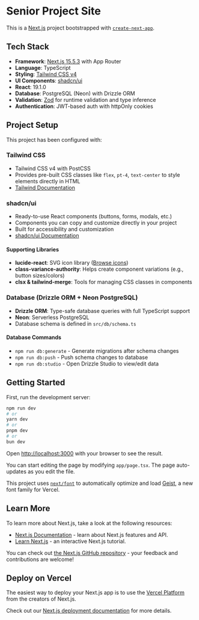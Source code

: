 # Senior Project Site

This is a [Next.js](https://nextjs.org) project bootstrapped with [`create-next-app`](https://nextjs.org/docs/app/api-reference/cli/create-next-app).

## Tech Stack

- **Framework**: [Next.js 15.5.3](https://nextjs.org) with App Router
- **Language**: TypeScript
- **Styling**: [Tailwind CSS v4](https://tailwindcss.com)
- **UI Components**: [shadcn/ui](https://ui.shadcn.com)
- **React**: 19.1.0
- **Database**: PostgreSQL (Neon) with Drizzle ORM
- **Validation**: [Zod](https://zod.dev) for runtime validation and type inference
- **Authentication**: JWT-based auth with httpOnly cookies

## Project Setup

This project has been configured with:

### Tailwind CSS
- Tailwind CSS v4 with PostCSS
- Provides pre-built CSS classes like `flex`, `pt-4`, `text-center` to style elements directly in HTML
- [Tailwind Documentation](https://tailwindcss.com/docs)

### shadcn/ui
- Ready-to-use React components (buttons, forms, modals, etc.)
- Components you can copy and customize directly in your project
- Built for accessibility and customization
- [shadcn/ui Documentation](https://ui.shadcn.com/docs)

#### Supporting Libraries
- **lucide-react**: SVG icon library ([Browse icons](https://lucide.dev/icons))
- **class-variance-authority**: Helps create component variations (e.g., button sizes/colors)
- **clsx & tailwind-merge**: Tools for managing CSS classes in components

### Database (Drizzle ORM + Neon PostgreSQL)
- **Drizzle ORM**: Type-safe database queries with full TypeScript support
- **Neon**: Serverless PostgreSQL
- Database schema is defined in `src/db/schema.ts`

#### Database Commands
- `npm run db:generate` - Generate migrations after schema changes
- `npm run db:push` - Push schema changes to database
- `npm run db:studio` - Open Drizzle Studio to view/edit data

## Getting Started

First, run the development server:

```bash
npm run dev
# or
yarn dev
# or
pnpm dev
# or
bun dev
```

Open [http://localhost:3000](http://localhost:3000) with your browser to see the result.

You can start editing the page by modifying `app/page.tsx`. The page auto-updates as you edit the file.

This project uses [`next/font`](https://nextjs.org/docs/app/building-your-application/optimizing/fonts) to automatically optimize and load [Geist](https://vercel.com/font), a new font family for Vercel.

## Learn More

To learn more about Next.js, take a look at the following resources:

- [Next.js Documentation](https://nextjs.org/docs) - learn about Next.js features and API.
- [Learn Next.js](https://nextjs.org/learn) - an interactive Next.js tutorial.

You can check out [the Next.js GitHub repository](https://github.com/vercel/next.js) - your feedback and contributions are welcome!

## Deploy on Vercel

The easiest way to deploy your Next.js app is to use the [Vercel Platform](https://vercel.com/new?utm_medium=default-template&filter=next.js&utm_source=create-next-app&utm_campaign=create-next-app-readme) from the creators of Next.js.

Check out our [Next.js deployment documentation](https://nextjs.org/docs/app/building-your-application/deploying) for more details.
